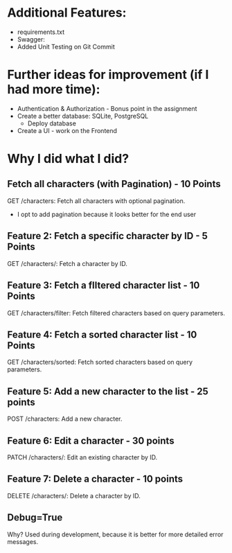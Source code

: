 
# Additional Features:

- requirements.txt
- Swagger:
- Added Unit Testing on Git Commit


# Further ideas for improvement (if I had more time):

- Authentication & Authorization - Bonus point in the assignment
- Create a better database: SQLite, PostgreSQL
  - Deploy database
- Create a UI - work on the Frontend


# Why I did what I did?

## Fetch all characters (with Pagination) - 10 Points
GET /characters: Fetch all characters with optional pagination.
- I opt to add pagination because it looks better for the end user


## Feature 2: Fetch a specific character by ID - 5 Points
GET /characters/<id>: Fetch a character by ID.


## Feature 3: Fetch a fIltered character list - 10 Points
GET /characters/filter: Fetch filtered characters based on query parameters.


## Feature 4: Fetch a sorted character list - 10 Points
GET /characters/sorted: Fetch sorted characters based on query parameters.


## Feature 5: Add a new character to the list - 25 points
POST /characters: Add a new character.


## Feature 6: Edit a character - 30 points
PATCH /characters/<id>: Edit an existing character by ID.


## Feature 7: Delete a character - 10 points
DELETE /characters/<id>: Delete a character by ID.


## Debug=True
Why? Used during development, because it is better for more detailed error messages.
